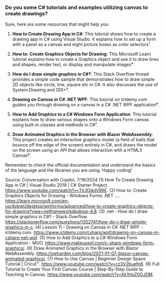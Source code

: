 ### Do you some C# tutorials and examples utilizing canvas to create drawings?

Sure, here are some resources that might help you:

1. **How to Create Drawing App in C#**: This tutorial shows how to create a drawing app in C# using Visual Studio. It explains how to set up a form with a panel as a canvas and eight picture boxes as color selectors¹.

2. **How to: Create Graphics Objects for Drawing**: This Microsoft Learn tutorial explains how to create a Graphics object and use it to draw lines and shapes, render text, or display and manipulate images⁴.

3. **How do I draw simple graphics in C#?**: This Stack Overflow thread provides a simple code sample that demonstrates how to draw simple 2D objects like circle, line, square etc in C#. It also discusses the use of System.Drawing and GDI+⁵.

4. **Drawing on Canvas in C# .NET WPF**: This tutorial on ictdemy.com guides you through drawing on a canvas in a C# .NET WPF application⁶.

5. **How to Add Graphics to a C# Windows Form Application**: This tutorial explains how to draw various shapes onto a Windows Form canvas using built-in classes and methods in C#⁷.

6. **Draw Animated Graphics in the Browser with Blazor WebAssembly**: This project creates an interactive graphics model (a field of balls that bounce off the edge of the screen) entirely in C#, and draws the model on the screen using an API that allows interaction with a HTML5 Canvas⁸.

Remember to check the official documentation and understand the basics of the language and the libraries you are using. Happy coding!

Source: Conversation with Copilot, 7/19/2024
(1) How To Create Drawing App in C# | Visual Studio 2019 | C# Starter Project. https://www.youtube.com/watch?v=TjL934dV96E.
(2) How to: Create Graphics Objects for Drawing - Windows Forms .NET .... https://learn.microsoft.com/en-us/dotnet/desktop/winforms/advanced/how-to-create-graphics-objects-for-drawing?view=netframeworkdesktop-4.8.
(3) .net - How do I draw simple graphics in C#? - Stack Overflow. https://stackoverflow.com/questions/1302741/how-do-i-draw-simple-graphics-in-c.
(4) Lesson 11 - Drawing on Canvas in C# .NET WPF - ictdemy.com. https://www.ictdemy.com/csharp/wpf/drawing-on-canvas-in-csharp-net-wpf.
(5) How to Add Graphics to a C# Windows Form Application - MUO. https://www.makeuseof.com/c-sharp-windows-form-graphics/.
(6) Draw Animated Graphics in the Browser with Blazor WebAssembly. https://swharden.com/blog/2021-01-07-blazor-canvas-animated-graphics/.
(7) How to Use Canvas | Beginner Design Space Tutorial | Cricut™. https://www.youtube.com/watch?v=cz3V2buefn8.
(8) Full Tutorial to Create Your First Canvas Course | Step-By-Step Guide to Teaching in Canvas. https://www.youtube.com/watch?v=Kk1HqZ0OJDM.
